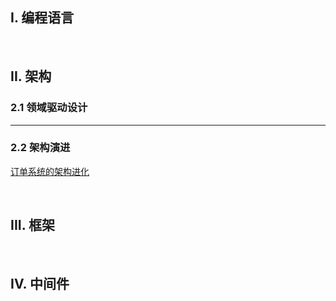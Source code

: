 ## I. 编程语言

&nbsp;

## II. 架构

### 2.1 领域驱动设计

<hr>

### 2.2 架构演进

[订单系统的架构进化](Architecture/Evolution/订单系统的架构进化.md)

&nbsp;

## III. 框架

&nbsp;

## IV. 中间件

